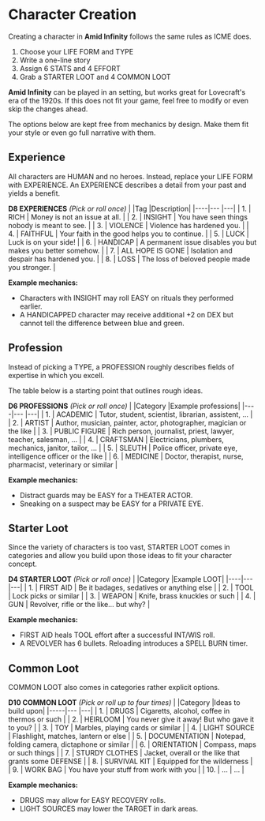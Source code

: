 # Character Creation

Creating a character in **Amid Infinity** follows the same rules as ICME does.
1. Choose your LIFE FORM and TYPE
3. Write a one-line story
4. Assign 6 STATS and 4 EFFORT
5. Grab a STARTER LOOT and 4 COMMON LOOT

**Amid Infinity** can be played in an setting, but works great for Lovecraft's era of the 1920s. If this does not fit your game, feel free to modify or even skip the changes ahead.

The options below are kept free from mechanics by design. Make them fit your style or even go full narrative with them.

## Experience

All characters are HUMAN and no heroes. Instead, replace your LIFE FORM with EXPERIENCE. An EXPERIENCE describes a detail from your past and yields a benefit.

**D8 EXPERIENCES** *(Pick or roll once)*
|	 |Tag				|Description|
|----|---				|---|
| 1. | RICH 			| Money is not an issue at all. |
| 2. | INSIGHT 			| You have seen things nobody is meant to see. |
| 3. | VIOLENCE 		| Violence has hardened you. |
| 4. | FAITHFUL 		| Your faith in the good helps you to continue. |
| 5. | LUCK 			| Luck is on your side! |
| 6. | HANDICAP 		| A permanent issue disables you but makes you better somehow. |
| 7. | ALL HOPE IS GONE | Isolation and despair has hardened you. |
| 8. | LOSS 			| The loss of beloved people made you stronger. |

**Example mechanics:**
- Characters with INSIGHT may roll EASY on rituals they performed earlier.
- A HANDICAPPED character may receive additional +2 on DEX but cannot tell the difference between blue and green.

## Profession

Instead of picking a TYPE, a PROFESSION roughly describes fields of expertise in which you excell.

The table below is a starting point that outlines rough ideas.

**D6 PROFESSIONS** *(Pick or roll once)*
|	 |Category			|Example professions|
|----|---				|---|
| 1. | ACADEMIC 		| Tutor, student, scientist, librarian, assistent, ... |
| 2. | ARTIST 			| Author, musician, painter, actor, photographer, magician or the like |
| 3. | PUBLIC FIGURE 	| Rich person, journalist, priest, lawyer, teacher, salesman, ... |
| 4. | CRAFTSMAN 		| Electricians, plumbers, mechanics, janitor, tailor, ... |
| 5. | SLEUTH 			| Police officer, private eye, intelligence officer or the like |
| 6. | MEDICINE 		| Doctor, therapist, nurse, pharmacist, veterinary or similar |

**Example mechanics:**
- Distract guards may be EASY for a THEATER ACTOR.
- Sneaking on a suspect may be EASY for a PRIVATE EYE.

## Starter Loot

Since the variety of characters is too vast, STARTER LOOT comes in categories and allow you build upon those ideas to fit your character concept.

**D4 STARTER LOOT** *(Pick or roll once)*
|	 |Category		|Example LOOT|
|----|---			|---|
| 1. | FIRST AID	| Be it badages, sedatives or anything else |
| 2. | TOOL 		| Lock picks or similar |
| 3. | WEAPON 		| Knife, brass knuckles or such |
| 4. | GUN 			| Revolver, rifle or the like... but why? |

**Example mechanics:**
- FIRST AID heals TOOL effort after a successful INT/WIS roll.
- A REVOLVER has 6 bullets. Reloading introduces a SPELL BURN timer.

## Common Loot

COMMON LOOT also comes in categories rather explicit options.

**D10 COMMON LOOT** *(Pick or roll up to four times)*
|     |Category			|Ideas to build upon|
|-----|---				|---|
|  1. | DRUGS 			| Cigaretts, alcohol, coffee in thermos or such |
|  2. | HEIRLOOM 		| You never give it away! But who gave it to you? |
|  3. | TOY 			| Marbles, playing cards or similar |
|  4. | LIGHT SOURCE 	| Flashlight, matches, lantern or else |
|  5. | DOCUMENTATION 	| Notepad, folding camera, dictaphone or similar |
|  6. | ORIENTATION 	| Compass, maps or such things |
|  7. | STURDY CLOTHES 	| Jacket, overall or the like that grants some DEFENSE |
|  8. | SURVIVAL KIT 	| Equipped for the wilderness |
|  9. | WORK BAG 		| You have your stuff from work with you |
| 10. | ... 			| ... |

**Example mechanics:**
- DRUGS may allow for EASY RECOVERY rolls.
- LIGHT SOURCES may lower the TARGET in dark areas.

